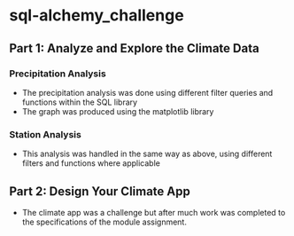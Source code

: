 # sql-alchemy_challenge

## Part 1: Analyze and Explore the Climate Data

### Precipitation Analysis

- The precipitation analysis was done using different filter queries and functions within the SQL library
- The graph was produced using the matplotlib library

### Station Analysis

- This analysis was handled in the same way as above, using different filters and functions where applicable

## Part 2: Design Your Climate App

- The climate app was a challenge but after much work was completed to the specifications of the module assignment.


